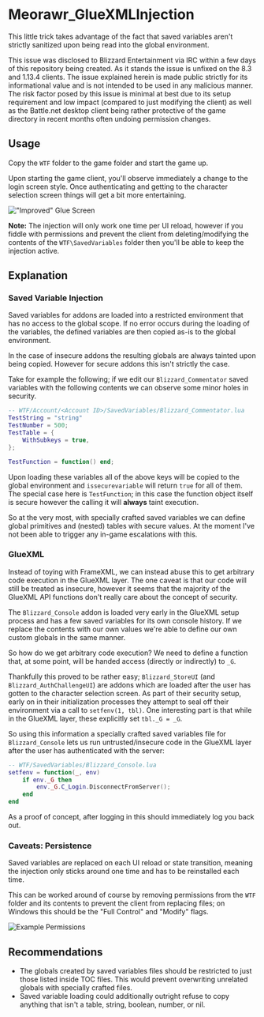 # Meorawr_GlueXMLInjection

This little trick takes advantage of the fact that saved variables aren't strictly sanitized upon being read into the global environment.

This issue was disclosed to Blizzard Entertainment via IRC within a few days of this repository being created. As it stands the issue is unfixed on the 8.3 and 1.13.4 clients. The issue explained herein is made public strictly for its informational value and is not intended to be used in any malicious manner. The risk factor posed by this issue is minimal at best due to its setup requirement and low impact (compared to just modifying the client) as well as the Battle.net desktop client being rather protective of the game directory in recent months often undoing permission changes.

## Usage

Copy the `WTF` folder to the game folder and start the game up.

Upon starting the game client, you'll observe immediately a change to the login screen style. Once authenticating and getting to the character selection screen things will get a bit more entertaining.

!["Improved" Glue Screen](https://i.imgur.com/dR8616i.jpg)

**Note:** The injection will only work one time per UI reload, however if you fiddle with permissions and prevent the client from deleting/modifying the contents of the `WTF\SavedVariables` folder then you'll be able to keep the injection active.

## Explanation

### Saved Variable Injection

Saved variables for addons are loaded into a restricted environment that has no access to the global scope. If no error occurs during the loading of the variables, the defined variables are then copied as-is to the global environment.

In the case of insecure addons the resulting globals are always tainted upon being copied. However for secure addons this isn't strictly the case.

Take for example the following; if we edit our `Blizzard_Commentator` saved variables with the following contents we can observe some minor holes in security.

```lua
-- WTF/Account/<Account ID>/SavedVariables/Blizzard_Commentator.lua
TestString = "string"
TestNumber = 500;
TestTable = {
    WithSubkeys = true,
};

TestFunction = function() end;
```

Upon loading these variables all of the above keys will be copied to the global environment and `issecurevariable` will return `true` for all of them. The special case here is `TestFunction`; in this case the function object itself is secure however the calling it will **always** taint execution.

So at the very most, with specially crafted saved variables we can define global primitives and (nested) tables with secure values. At the moment I've not been able to trigger any in-game escalations with this.

### GlueXML

Instead of toying with FrameXML, we can instead abuse this to get arbitrary code execution in the GlueXML layer. The one caveat is that our code will still be treated as insecure, however it seems that the majority of the GlueXML API functions don't really care about the concept of security.

The `Blizzard_Console` addon is loaded very early in the GlueXML setup process and has a few saved variables for its own console history. If we replace the contents with our own values we're able to define our own custom globals in the same manner.

So how do we get arbitrary code execution? We need to define a function that, at some point, will be handed access (directly or indirectly) to `_G`.

Thankfully this proved to be rather easy; `Blizzard_StoreUI` (and `Blizzard_AuthChallengeUI`) are addons which are loaded after the user has gotten to the character selection screen. As part of their security setup, early on in their initialization processes they attempt to seal off their environment via a call to `setfenv(1, tbl)`. One interesting part is that while in the GlueXML layer, these explicitly set `tbl._G = _G`.

So using this information a specially crafted saved variables file for `Blizzard_Console` lets us run untrusted/insecure code in the GlueXML layer after the user has authenticated with the server:

```lua
-- WTF/SavedVariables/Blizzard_Console.lua
setfenv = function(_, env)
    if env._G then
        env._G.C_Login.DisconnectFromServer();
    end
end
```

As a proof of concept, after logging in this should immediately log you back out.

### Caveats: Persistence

Saved variables are replaced on each UI reload or state transition, meaning the injection only sticks around one time and has to be reinstalled each time.

This can be worked around of course by removing permissions from the `WTF` folder and its contents to prevent the client from replacing files; on Windows this should be the "Full Control" and "Modify" flags.

![Example Permissions](https://i.imgur.com/NkfFfTl.png)

## Recommendations

* The globals created by saved variables files should be restricted to just those listed inside TOC files. This would prevent overwriting unrelated globals with specially crafted files.
* Saved variable loading could additionally outright refuse to copy anything that isn't a table, string, boolean, number, or nil.
